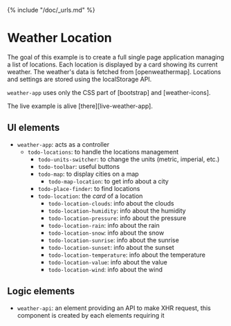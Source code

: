 {% include "/doc/_urls.md" %}
# Weather Location

The goal of this example is to create a full single page application managing a list of locations.
Each location is displayed by a card showing its current weather.
The weather's data is fetched from [openweathermap].
Locations and settings are stored using the localStorage API. 

`weather-app` uses only the CSS part of [bootstrap] and [weather-icons].

The live example is alive [there][live-weather-app].

## UI elements

* `weather-app`: acts as a controller
  * `todo-locations`: to handle the locations management
    * `todo-units-switcher`: to change the units (metric, imperial, etc.)
    * `todo-toolbar`: useful buttons
    * `todo-map`: to display cities on a map
      * `todo-map-location`: to get info about a city
    * `todo-place-finder`: to find locations
    * `todo-location`: the _card_ of a location
      * `todo-location-clouds`: info about the clouds
      * `todo-location-humidity`: info about the humidity
      * `todo-location-pressure`: info about the pressure
      * `todo-location-rain`: info about the rain
      * `todo-location-snow`: info about the snow
      * `todo-location-sunrise`: info about the sunrise
      * `todo-location-sunset`: info about the sunset
      * `todo-location-temperature`: info about the temperature
      * `todo-location-value`: info about the value
      * `todo-location-wind`: info about the wind

## Logic elements

* `weather-api`: an element providing an API to make XHR request, this component is created by each elements requiring it
